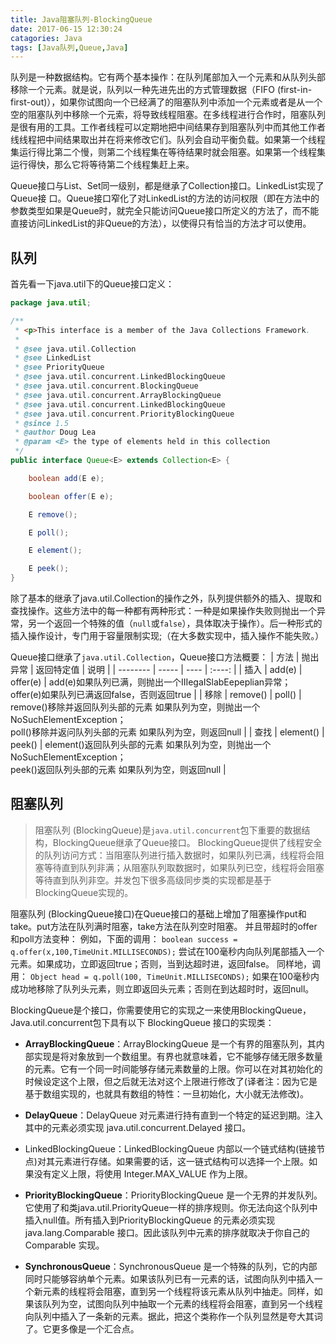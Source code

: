 ```yaml
---
title: Java阻塞队列-BlockingQueue
date: 2017-06-15 12:30:24
catagories: Java
tags: [Java队列,Queue,Java]
---
```

队列是一种数据结构。它有两个基本操作：在队列尾部加入一个元素和从队列头部移除一个元素。就是说，队列以一种先进先出的方式管理数据（FIFO (first-in-first-out)），如果你试图向一个已经满了的阻塞队列中添加一个元素或者是从一个空的阻塞队列中移除一个元索，将导致线程阻塞。在多线程进行合作时，阻塞队列是很有用的工具。工作者线程可以定期地把中间结果存到阻塞队列中而其他工作者线线程把中间结果取出并在将来修改它们。队列会自动平衡负载。如果第一个线程集运行得比第二个慢，则第二个线程集在等待结果时就会阻塞。如果第一个线程集运行得快，那么它将等待第二个线程集赶上来。
<!--more-->
Queue接口与List、Set同一级别，都是继承了Collection接口。LinkedList实现了Queue接 口。Queue接口窄化了对LinkedList的方法的访问权限（即在方法中的参数类型如果是Queue时，就完全只能访问Queue接口所定义的方法了，而不能直接访问LinkedList的非Queue的方法），以使得只有恰当的方法才可以使用。


## 队列
首先看一下java.util下的Queue接口定义：
```java
package java.util;

/**
 * <p>This interface is a member of the Java Collections Framework.
 *
 * @see java.util.Collection
 * @see LinkedList
 * @see PriorityQueue
 * @see java.util.concurrent.LinkedBlockingQueue
 * @see java.util.concurrent.BlockingQueue
 * @see java.util.concurrent.ArrayBlockingQueue
 * @see java.util.concurrent.LinkedBlockingQueue
 * @see java.util.concurrent.PriorityBlockingQueue
 * @since 1.5
 * @author Doug Lea
 * @param <E> the type of elements held in this collection
 */
public interface Queue<E> extends Collection<E> {

    boolean add(E e);

    boolean offer(E e);

    E remove();

    E poll();

    E element();

    E peek();
}
```

除了基本的继承了java.util.Collection的操作之外，队列提供额外的插入、提取和查找操作。这些方法中的每一种都有两种形式：一种是如果操作失败则抛出一个异常，另一个返回一个特殊的值（`null`或`false`），具体取决于操作）。后一种形式的插入操作设计，专门用于容量限制实现;（在大多数实现中，插入操作不能失败。）

Queue接口继承了`java.util.Collection`，Queue接口方法概要：
| 方法 |  抛出异常  | 返回特定值 |  说明   |
| --------   | ----- |  ----  | :----: |
| 插入 | add(e) | offer(e) | add(e)如果队列已满，则抛出一个IIIegaISlabEepeplian异常；<br>offer(e)如果队列已满返回false，否则返回true |
| 移除 | remove() | poll() | remove()移除并返回队列头部的元素    如果队列为空，则抛出一个NoSuchElementException；<br>poll()移除并返问队列头部的元素 如果队列为空，则返回null |
| 查找 | element() | peek() | element()返回队列头部的元素             如果队列为空，则抛出一个NoSuchElementException；<br>peek()返回队列头部的元素  如果队列为空，则返回null |

## 阻塞队列

>阻塞队列 (BlockingQueue)是`java.util.concurrent`包下重要的数据结构，BlockingQueue继承了Queue接口。
BlockingQueue提供了线程安全的队列访问方式：当阻塞队列进行插入数据时，如果队列已满，线程将会阻塞等待直到队列非满；从阻塞队列取数据时，如果队列已空，线程将会阻塞等待直到队列非空。并发包下很多高级同步类的实现都是基于BlockingQueue实现的。

阻塞队列 (BlockingQueue接口)在Queue接口的基础上增加了阻塞操作put和take。put方法在队列满时阻塞，take方法在队列空时阻塞。
并且带超时的offer和poll方法变种：
例如，下面的调用：
`boolean success = q.offer(x,100,TimeUnit.MILLISECONDS);`
尝试在100毫秒内向队列尾部插入一个元素。如果成功，立即返回true；否则，当到达超时进，返回false。
同样地，调用：
`Object head = q.poll(100, TimeUnit.MILLISECONDS);`
如果在100毫秒内成功地移除了队列头元素，则立即返回头元素；否则在到达超时时，返回null。


BlockingQueue是个接口，你需要使用它的实现之一来使用BlockingQueue，Java.util.concurrent包下具有以下 BlockingQueue 接口的实现类：

+ **ArrayBlockingQueue**：ArrayBlockingQueue 是一个有界的阻塞队列，其内部实现是将对象放到一个数组里。有界也就意味着，它不能够存储无限多数量的元素。它有一个同一时间能够存储元素数量的上限。你可以在对其初始化的时候设定这个上限，但之后就无法对这个上限进行修改了(译者注：因为它是基于数组实现的，也就具有数组的特性：一旦初始化，大小就无法修改)。

+ **DelayQueue**：DelayQueue 对元素进行持有直到一个特定的延迟到期。注入其中的元素必须实现 java.util.concurrent.Delayed 接口。

+ LinkedBlockingQueue：LinkedBlockingQueue 内部以一个链式结构(链接节点)对其元素进行存储。如果需要的话，这一链式结构可以选择一个上限。如果没有定义上限，将使用 Integer.MAX_VALUE 作为上限。

+ **PriorityBlockingQueue**：PriorityBlockingQueue 是一个无界的并发队列。它使用了和类java.util.PriorityQueue一样的排序规则。你无法向这个队列中插入null值。所有插入到PriorityBlockingQueue 的元素必须实现 java.lang.Comparable 接口。因此该队列中元素的排序就取决于你自己的 Comparable 实现。

+ **SynchronousQueue**：SynchronousQueue 是一个特殊的队列，它的内部同时只能够容纳单个元素。如果该队列已有一元素的话，试图向队列中插入一个新元素的线程将会阻塞，直到另一个线程将该元素从队列中抽走。同样，如果该队列为空，试图向队列中抽取一个元素的线程将会阻塞，直到另一个线程向队列中插入了一条新的元素。据此，把这个类称作一个队列显然是夸大其词了。它更多像是一个汇合点。